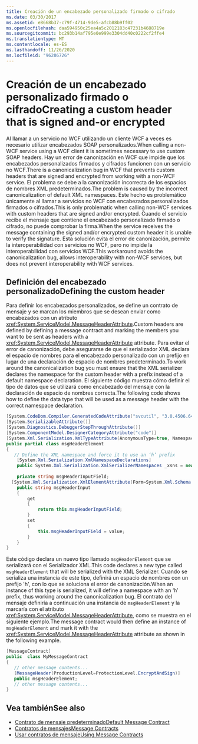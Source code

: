 ```yaml
---
title: Creación de un encabezado personalizado firmado o cifrado
ms.date: 03/30/2017
ms.assetid: e8668b37-c79f-4714-9de5-afcb88b9ff02
ms.openlocfilehash: daa594950c25ea4a5c2012183c47231b4688719e
ms.sourcegitcommit: bc293b14af795e0e999e3304dd40c0222cf2ffe4
ms.translationtype: MT
ms.contentlocale: es-ES
ms.lasthandoff: 11/26/2020
ms.locfileid: "96286726"
---
```

# <a name="creating-a-custom-header-that-is-signed-and-or-encrypted"></a><span data-ttu-id="2558e-102">Creación de un encabezado personalizado firmado o cifrado</span><span class="sxs-lookup"><span data-stu-id="2558e-102">Creating a custom header that is signed and-or encrypted</span></span>

<span data-ttu-id="2558e-103">Al llamar a un servicio no WCF utilizando un cliente WCF a veces es necesario utilizar encabezados SOAP personalizados.</span><span class="sxs-lookup"><span data-stu-id="2558e-103">When calling a non-WCF service using a WCF client it is sometimes necessary to use custom SOAP headers.</span></span> <span data-ttu-id="2558e-104">Hay un error de canonización en WCF que impide que los encabezados personalizados firmados y cifrados funcionen con un servicio no WCF.</span><span class="sxs-lookup"><span data-stu-id="2558e-104">There is a canonicalization bug in WCF that prevents custom headers that are signed and encrypted from working with a non-WCF service.</span></span> <span data-ttu-id="2558e-105">El problema se debe a la canonización incorrecta de los espacios de nombres XML predeterminados.</span><span class="sxs-lookup"><span data-stu-id="2558e-105">The problem is caused by the incorrect canonicalization of default XML namespaces.</span></span> <span data-ttu-id="2558e-106">Este hecho es problemático únicamente al llamar a servicios no WCF con encabezados personalizados firmados o cifrados.</span><span class="sxs-lookup"><span data-stu-id="2558e-106">This is only problematic when calling non-WCF services with custom headers that are signed and/or encrypted.</span></span>  <span data-ttu-id="2558e-107">Cuando el servicio recibe el mensaje que contiene el encabezado personalizado firmado o cifrado, no puede comprobar la firma.</span><span class="sxs-lookup"><span data-stu-id="2558e-107">When the service receives the message containing the signed and/or encrypted custom header it is unable to verify the signature.</span></span> <span data-ttu-id="2558e-108">Esta solución evita el error de canonización, permite la interoperabilidad con servicios no WCF, pero no impide la interoperabilidad con servicios WCF.</span><span class="sxs-lookup"><span data-stu-id="2558e-108">This workaround avoids the canonicalization bug, allows interoperability with non-WCF services, but does not prevent interoperability with WCF services.</span></span>  
  
## <a name="defining-the-custom-header"></a><span data-ttu-id="2558e-109">Definición del encabezado personalizado</span><span class="sxs-lookup"><span data-stu-id="2558e-109">Defining the custom header</span></span>  

 <span data-ttu-id="2558e-110">Para definir los encabezados personalizados, se define un contrato de mensaje y se marcan los miembros que se desean enviar como encabezados con un atributo <xref:System.ServiceModel.MessageHeaderAttribute>.</span><span class="sxs-lookup"><span data-stu-id="2558e-110">Custom headers are defined by defining a message contract and marking the members you want to be sent as headers with a <xref:System.ServiceModel.MessageHeaderAttribute> attribute.</span></span> <span data-ttu-id="2558e-111">Para evitar el error de canonización, debe asegurarse de que el serializador XML declara el espacio de nombres para el encabezado personalizado con un prefijo en lugar de una declaración de espacio de nombres predeterminado.</span><span class="sxs-lookup"><span data-stu-id="2558e-111">To work around the canonicalization bug you must ensure that the XML serializer declares the namespace for the custom header with a prefix instead of a default namespace declaration.</span></span> <span data-ttu-id="2558e-112">El siguiente código muestra cómo definir el tipo de datos que se utilizará como encabezado del mensaje con la declaración de espacio de nombres correcta.</span><span class="sxs-lookup"><span data-stu-id="2558e-112">The following code shows how to define the data type that will be used as a message header with the correct namespace declaration.</span></span>  
  
```csharp
[System.CodeDom.Compiler.GeneratedCodeAttribute("svcutil", "3.0.4506.648")]  
[System.SerializableAttribute()]  
[System.Diagnostics.DebuggerStepThroughAttribute()]  
[System.ComponentModel.DesignerCategoryAttribute("code")]  
[System.Xml.Serialization.XmlTypeAttribute(AnonymousType=true, Namespace="http://www.example.org/getMessage/")]  
public partial class msgHeaderElement  
{  
   // Define the XML namespace and force it to use an ‘h’ prefix  
    [System.Xml.Serialization.XmlNamespaceDeclarations]  
    public System.Xml.Serialization.XmlSerializerNamespaces _xsns = new System.Xml.Serialization.XmlSerializerNamespaces(new System.Xml.XmlQualifiedName[] { new System.Xml.XmlQualifiedName("h", "http://www.example.org/getMessage/") });  
  
    private string msgHeaderInputField;  
  [System.Xml.Serialization.XmlElementAttribute(Form=System.Xml.Schema.XmlSchemaForm.Unqualified, Order=0)]  
    public string msgHeaderInput  
    {  
        get  
        {  
            return this.msgHeaderInputField;  
        }  
        set  
        {  
            this.msgHeaderInputField = value;  
        }  
    }  
}  
```  
  
 <span data-ttu-id="2558e-113">Este código declara un nuevo tipo llamado `msgHeaderElement` que se serializará con el Serializador XML.</span><span class="sxs-lookup"><span data-stu-id="2558e-113">This code declares a new type called `msgHeaderElement` that will be serialized with the XML Serializer.</span></span> <span data-ttu-id="2558e-114">Cuando se serializa una instancia de este tipo, definirá un espacio de nombres con un prefijo 'h', con lo que se soluciona el error de canonización.</span><span class="sxs-lookup"><span data-stu-id="2558e-114">When an instance of this type is serialized, it will define a namespace with an ‘h’ prefix, thus working around the canonicalization bug.</span></span>  <span data-ttu-id="2558e-115">El contrato del mensaje definiría a continuación una instancia de `msgHeaderElement` y la marcaría con el atributo <xref:System.ServiceModel.MessageHeaderAttribute>, como se muestra en el siguiente ejemplo.</span><span class="sxs-lookup"><span data-stu-id="2558e-115">The message contract would then define an instance of `msgHeaderElement` and mark it with the <xref:System.ServiceModel.MessageHeaderAttribute> attribute as shown in the following example.</span></span>  
  
```csharp
[MessageContract]  
public  class MyMessageContract  
{  
   // other message contents...  
   [MessageHeader(ProductionLevel=ProtectionLevel.EncryptAndSign)]  
   public msgHeaderElement;  
   // other message contents...  
}  
```  
  
## <a name="see-also"></a><span data-ttu-id="2558e-116">Vea también</span><span class="sxs-lookup"><span data-stu-id="2558e-116">See also</span></span>

- [<span data-ttu-id="2558e-117">Contrato de mensaje predeterminado</span><span class="sxs-lookup"><span data-stu-id="2558e-117">Default Message Contract</span></span>](../samples/default-message-contract.md)
- [<span data-ttu-id="2558e-118">Contratos de mensajes</span><span class="sxs-lookup"><span data-stu-id="2558e-118">Message Contracts</span></span>](../samples/message-contracts.md)
- [<span data-ttu-id="2558e-119">Usar contratos de mensaje</span><span class="sxs-lookup"><span data-stu-id="2558e-119">Using Message Contracts</span></span>](using-message-contracts.md)
